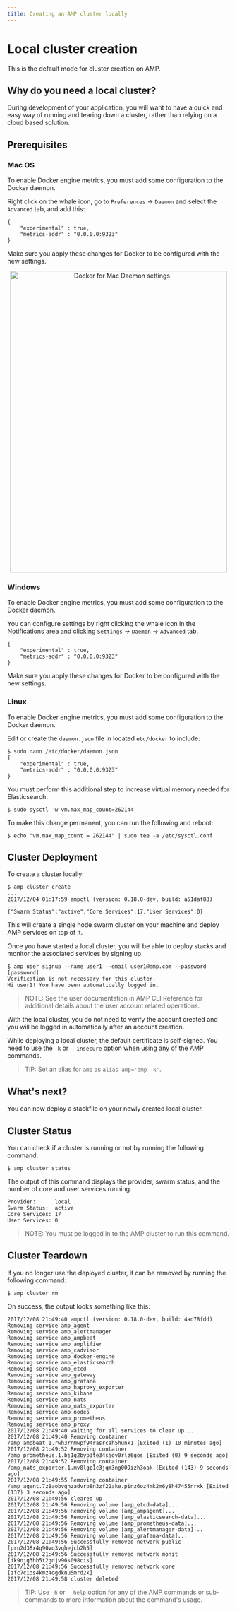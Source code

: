 ```yaml
---
title: Creating an AMP cluster locally 
---
```


# Local cluster creation

This is the default mode for cluster creation on AMP. 

## Why do you need a local cluster?

During development of your application, you will want to have a quick and easy way of running and tearing down a cluster, rather than relying on a cloud based solution. 

## Prerequisites

### Mac OS

To enable Docker engine metrics, you must add some configuration to the Docker daemon. 

Right click on the whale icon, go to `Preferences` -> `Daemon` and select the `Advanced` tab, and add this:
```
{
    "experimental" : true,
    "metrics-addr" : "0.0.0.0:9323"
}
```
Make sure you apply these changes for Docker to be configured with the new settings. 

<p align="center">
   <img width="492" height="683" src="images/DockerforMacDaemonConfig.png" alt="Docker for Mac Daemon settings">
 </p>
  
### Windows

To enable Docker engine metrics, you must add some configuration to the Docker daemon. 

You can configure settings by right clicking the whale icon in the Notifications area and clicking `Settings` -> `Daemon` -> `Advanced` tab.
```
{
    "experimental" : true,
    "metrics-addr" : "0.0.0.0:9323"
}
```
Make sure you apply these changes for Docker to be configured with the new settings. 

### Linux

To enable Docker engine metrics, you must add some configuration to the Docker daemon.  

Edit or create the `daemon.json` file in located `etc/docker` to include:
```
$ sudo nano /etc/docker/daemon.json
{
    "experimental" : true,
    "metrics-addr" : "0.0.0.0:9323"
}
```

You must perform this additional step to increase virtual memory needed for Elasticsearch.
```
$ sudo sysctl -w vm.max_map_count=262144
```

To make this change permanent, you can run the following and reboot:
```
$ echo "vm.max_map_count = 262144" | sudo tee -a /etc/sysctl.conf
```

## Cluster Deployment

To create a cluster locally:
```
$ amp cluster create
...
2017/12/04 01:17:59 ampctl (version: 0.18.0-dev, build: a51daf88)
...
{"Swarm Status":"active","Core Services":17,"User Services":0}

```
This will create a single node swarm cluster on your machine and deploy AMP services on top of it.

Once you have started a local cluster, you will be able to deploy stacks and monitor the associated services by signing up.
```
$ amp user signup --name user1 --email user1@amp.com --password [password]
Verification is not necessary for this cluster.
Hi user1! You have been automatically logged in.
```

> NOTE: See the user documentation in AMP CLI Reference for additional details about the user account related operations.

With the local cluster, you do not need to verify the account created and you will be logged in automatically after an account creation. 

While deploying a local cluster, the default certificate is self-signed. You need to use the `-k` or `--insecure` option when using any of the AMP commands. 

> TIP: Set an alias for `amp` as `alias amp='amp -k'`. 
  
## What's next?

You can now deploy a stackfile on your newly created local cluster.

## Cluster Status

You can check if a cluster is running or not by running the following command: 
```
$ amp cluster status
``` 

The output of this command displays the provider, swarm status, and the number of core and user services running.
```
Provider:      local
Swarm Status:  active
Core Services: 17
User Services: 0
```

> NOTE: You must be logged in to the AMP cluster to run this command.

## Cluster Teardown

If you no longer use the deployed cluster, it can be removed by running the following command:

```
$ amp cluster rm
```

On success, the output looks something like this:
```
2017/12/08 21:49:40 ampctl (version: 0.18.0-dev, build: 4ad78fdd)
Removing service amp_agent
Removing service amp_alertmanager
Removing service amp_ampbeat
Removing service amp_amplifier
Removing service amp_cadvisor
Removing service amp_docker-engine
Removing service amp_elasticsearch
Removing service amp_etcd
Removing service amp_gateway
Removing service amp_grafana
Removing service amp_haproxy_exporter
Removing service amp_kibana
Removing service amp_nats
Removing service amp_nats_exporter
Removing service amp_nodes
Removing service amp_prometheus
Removing service amp_proxy
2017/12/08 21:49:40 waiting for all services to clear up...
2017/12/08 21:49:40 Removing container /amp_ampbeat.1.rwh3rnmwpf94rasrcah5hunk1 [Exited (1) 10 minutes ago]
2017/12/08 21:49:52 Removing container /amp_prometheus.1.bj1g2byp3te34sjov0rlz6gos [Exited (0) 9 seconds ago]
2017/12/08 21:49:52 Removing container /amp_nats_exporter.1.mv8lgp1c3jqm3ng009izh3oak [Exited (143) 9 seconds ago]
2017/12/08 21:49:55 Removing container /amp_agent.7z8aobvghzadvrb8n3zf22ake.pinz6oz4mk2m6y8h47455nrxk [Exited (137) 3 seconds ago]
2017/12/08 21:49:56 cleared up
2017/12/08 21:49:56 Removing volume [amp_etcd-data]...
2017/12/08 21:49:56 Removing volume [amp_ampagent]...
2017/12/08 21:49:56 Removing volume [amp_elasticsearch-data]...
2017/12/08 21:49:56 Removing volume [amp_prometheus-data]...
2017/12/08 21:49:56 Removing volume [amp_alertmanager-data]...
2017/12/08 21:49:56 Removing volume [amp_grafana-data]...
2017/12/08 21:49:56 Successfully removed network public [prn2d38x4q90vq3vqhejcb2h5]
2017/12/08 21:49:56 Successfully removed network monit [ik9ojg3hh5t2gdjv96s098cis]
2017/12/08 21:49:56 Successfully removed network core [zfc7cios4kmz4ogdknu5mrd2k]
2017/12/08 21:49:58 cluster deleted
```

> TIP: Use `-h` or `--help` option for any of the AMP commands or sub-commands to more information about the command's usage.
